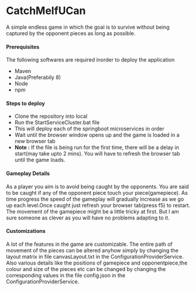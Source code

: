 # CatchMeIfUCan
A simple endless game in which the goal is to survive without being captured by the opponent pieces as long as possible.

 <h4>Prerequisites</h4>
 The following softwares are required inorder to deploy the application
 
 - Maven 
 - Java(Preferabily 8)
 - Node
 - npm
 
 <h4>Steps to deploy</h4>
 
 - Clone the repository into local
- Run the StartServiceCluster.bat file
- This will deploy each of the springboot microservices in order
- Wait until the browser window opens up and the game is loaded in a new browser tab
- <b>Note :</b> If the file is being run for the first time, there will be a delay in start(may take upto 2 mins). You will have to refresh the browser tab until the game loads.
 
 <h4>Gameplay Details</h4>
 
 As a player you aim is to avoid being caught by the opponents. You are said to be caught if any of the opponent piece touch your piece(gamepiece). As time progress the speed of the gameplay will gradually increase as we go up each level.Once caught just refresh your browser tab(press f5) to restart. The movement of the gamepiece might be a little tricky at first. But I am sure someone as clever as you will have no problems adapting to it.
 
 <h4>Customizations</h4>
 
 A lot of the features in the game are customizable. The entire path of movement of the pieces can be altered anyhow simply by changing the layout matrix in file canvasLayout.txt in the ConfigurationProviderService. Also various details like the positions of gamepiece and opponentpiece,the colour and size of the pieces etc can be changed by changing the corresponding values in the file config.json in the ConfigurationProviderService.
